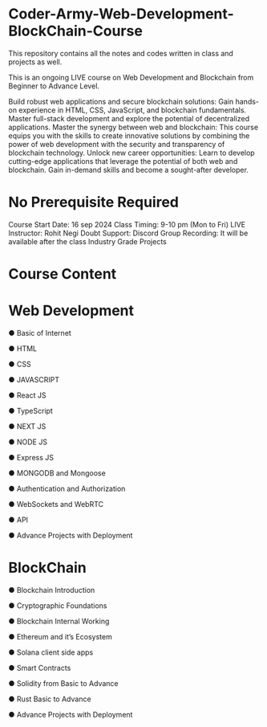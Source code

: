 # Coder-Army-Web-Development-BlockChain-Course
This repository contains all the notes and codes written in class and projects as well.

This is an ongoing LIVE course on Web Development and Blockchain from Beginner to Advance Level.

Build robust web applications and secure blockchain solutions: 
Gain hands-on experience in HTML, CSS, JavaScript, and blockchain fundamentals. Master full-stack development and explore the potential of decentralized applications.
Master the synergy between web and blockchain: This course equips you with the skills to create innovative solutions by combining the power of web development with the security and transparency of blockchain technology.
Unlock new career opportunities: Learn to develop cutting-edge applications that leverage the potential of both web and blockchain. 
Gain in-demand skills and become a sought-after developer.
 

# No Prerequisite Required
Course Start Date: 16 sep 2024
Class Timing: 9-10 pm (Mon to Fri) LIVE
Instructor: Rohit Negi
Doubt Support: Discord Group
Recording: It will be available after the class
Industry Grade Projects


# Course Content

#  Web Development

● Basic of Internet

● HTML

● CSS

● JAVASCRIPT

● React JS

● TypeScript

● NEXT JS

● NODE JS

● Express JS

● MONGODB and Mongoose

● Authentication and Authorization

● WebSockets and WebRTC

● API

● Advance Projects with Deployment

 

# BlockChain

● Blockchain Introduction

● Cryptographic Foundations

● Blockchain Internal Working

● Ethereum and it’s Ecosystem

● Solana client side apps

● Smart Contracts

● Solidity from Basic to Advance

● Rust Basic to Advance

● Advance Projects with Deployment

